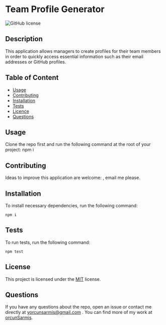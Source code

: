   # **Team Profile Generator**

  ![GitHub license](https://img.shields.io/badge/license-MIT-blue.svg)
  
  ## Description 
  
  This application allows managers to create profiles for their team members in order to quickly access essential information such as their email addresses or GitHub profiles. 

  ## Table of Content

  * [Usage](#usage)
  * [Contributing](#contributing)
  * [Installation](#installation)
  * [Tests](#tests)
  * [Licence](#license)
  * [Questions](#questions)

  ## Usage

  Clone the repo first and run the following command at the root of your project: npm i

  ## Contributing

  Ideas to improve this application are welcome: , email me please.

  ## Installation

  To install necessary dependencies, run the following command:
  ```
  npm i
  ```
  ## Tests

  To run tests, run the following command:
  ```
  npm test
  ```
  ## License

   This project is licensed under the [MIT](https://choosealicense.com/licenses/mit/) license. 

  ## Questions

  If you have any questions about the repo, open an issue or contact me directly at yorcunsarmis@gmail.com . You can find more of my work at [orcunSarmis](https://github.com/orcunSarmis/).